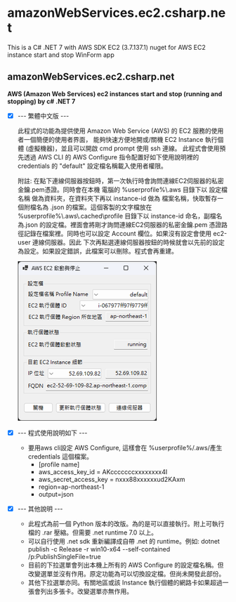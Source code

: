 # amazonWebServices.ec2.csharp.net
This is a C# .NET 7 with AWS SDK EC2 (3.7.137.1) nuget for AWS EC2 instance start and stop WinForm app
## amazonWebServices.ec2.csharp.net
**AWS (Amazon Web Services) ec2 instances start and stop (running and stopping) by c# .NET 7**

- [x] --- 繁體中文版 ---

    此程式的功能為提供使用 Amazon Web Service (AWS) 的 EC2 服務的使用者一個簡便的使用者界面，
    能夠快速方便地開或/關機 EC2 Instance 執行個體 (虛擬機器)，並且可以開啟 cmd prompt 使用 ssh 連線。
    此程式會使用預先透過 AWS CLI 的 AWS Configure 指令配置好如下使用說明裡的 credentials 的 "default"
    設定檔名稱載入使用者權限。

    附註: 在點下連線伺服器按鈕時，第一次執行時會詢問連線EC2伺服器的私密金鑰.pem憑證。同時會在本機
    電腦的 %userprofile%\\.aws 目錄下以 設定檔名稱 做為資料夾，在資料夾下再以 instance-id 做為
    檔案名稱，快取暫存一個附檔名為 .json 的檔案。這個客製的文字檔放在 %userprofile%\\.aws\\.cached\\profile
    目錄下以 instance-id 命名，副檔名為.json 的設定檔。裡面會將剛才詢問連線EC2伺服器的私密金鑰.pem
    憑證路徑記錄在檔案裡。同時也可以設定 Account 欄位。如果沒有設定會使用 ec2-user 連線伺服器。因此
    下次再點選連線伺服器按鈕的時候就會以先前的設定為設定。如果設定錯誤，此檔案可以刪除。程式會再重建。

    ![開機狀態](https://github.com/JacquesBlazor/amazonWebServices.ec2.csharp.net/blob/main/2023-06-22_183918.png)


- [x] --- 程式使用說明如下 ---
        
    * 要用aws cli設定 AWS Configure, 這樣會在 %userprofile%/.aws/產生 credentials 這個檔案。
      * [profile name]
      * aws_access_key_id = AKcccccccxxxxxxxx4I
      * aws_secret_access_key = nxxx88xxxxxxud2KAxm
      * region=ap-northeast-1
      * output=json

- [x] --- 其他說明 ---
        
    * 此程式為前一個 Python 版本的改版。為的是可以直接執行。附上可執行檔的 .rar 壓縮。但需要 .net runtime 7.0 以上。
    * 可以自行使用 .net sdk 重新編譯成自帶 .net 的 runtime。例如: dotnet publish -c Release -r win10-x64 --self-contained /p:PublishSingleFile=true
    * 目前的下拉選單會列出本機上所有的 AWS Configure 的設定檔名稱。但改變選單並沒有作用。原定功能為可以切換設定檔。但尚未開發此部份。
    * 其他下拉選單亦同。有關地區或該 Instance 執行個體的網路卡如果超過一張會列出多張卡。改變選單亦無作用。

